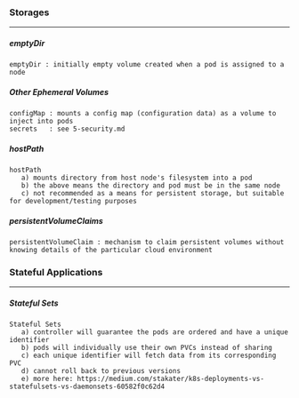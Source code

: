 ### Storages  
---
##### emptyDir
```
emptyDir : initially empty volume created when a pod is assigned to a node 
```

##### Other Ephemeral Volumes 
```
configMap : mounts a config map (configuration data) as a volume to inject into pods
secrets   : see 5-security.md
```

##### hostPath
```
hostPath
   a) mounts directory from host node's filesystem into a pod 
   b) the above means the directory and pod must be in the same node
   c) not recommended as a means for persistent storage, but suitable for development/testing purposes 
```

##### persistentVolumeClaims
```
persistentVolumeClaim : mechanism to claim persistent volumes without knowing details of the particular cloud environment 
```

### Stateful Applications
---
##### Stateful Sets
```
Stateful Sets
   a) controller will guarantee the pods are ordered and have a unique identifier 
   b) pods will individually use their own PVCs instead of sharing
   c) each unique identifier will fetch data from its corresponding PVC  
   d) cannot roll back to previous versions
   e) more here: https://medium.com/stakater/k8s-deployments-vs-statefulsets-vs-daemonsets-60582f0c62d4 
```

